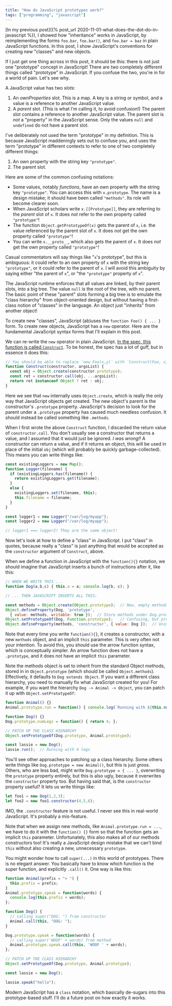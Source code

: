 ```yaml
---
title: "How do JavaScript prototypes work?"
tags: ["programming", "javascript"]
---
```


[In my previous post]({% post_url 2020-11-01-what-does-the-dot-do-in-javascript %}),
I showed how "inheritance" works in JavaScript,
by reimplementing the forms `foo.bar`, `foo.bar()`, and `foo.bar = baz`
in plain JavaScript functions.
In this post, I show JavaScript's conventions for creating new "classes" and new objects.

If I just get one thing across in this post, it should be this:
there is not just one "prototype" concept in JavaScript!
There are _two_ completely different things called "prototype" in JavaScript.
If you confuse the two, you're in for a world of pain.
Let's see why.

A JavaScript value has two _slots_:

1. An _ownProperties_ slot.
   This is a map.
   A key is a string or symbol,
   and a value is a reference to another JavaScript value.
2. A _parent_ slot.
   (This is what I'm calling it, to avoid confusion!)
   The parent slot contains a reference to another JavaScript value.
   The parent slot is _not_ a "property" in the JavaScript sense.
   Only the values `null` and `undefined` do not have a parent slot.

I've deliberately not used the term "prototype" in my definition.
This is because JavaScript maddeningly sets out to confuse you,
and uses the term "prototype" in different contexts
to refer to one of two completely different things:

1. An own property with the string key `"prototype"`.
1. The parent slot.

Here are some of the common  confusing notations:

* Some values, notably _functions_, have an own property with the string key `"prototype"`.
  You can access this with `x.prototype`.
  The name is a design mistake;
  it should have been called `"methods"`.
  Its role will become clearer soon.
* When JavaScript scholars write `x.[[Prototype]]`,
  they are referring to the _parent_ slot of `x`.
  It does _not_ refer to the own property called `"prototype"`!
* The function `Object.getPrototypeOf(x)`
  gets the parent of `x`,
  i.e. the value referenced by the parent slot of `x`.
  It does _not_ get the own property called `"prototype"`!
* You can write `x.__proto__`,
  which also gets the parent of `x`.
  It does _not_ get the own property called `"prototype"`!

Casual commentators will say things like "`x`'s prototype",
but this is ambiguous:
it could refer to an own property of `x` with the string key `"prototype"`,
or it could refer to the parent of `x`.
I will avoid this ambiguity by saying either
"the parent of `x`", or "the `"prototype"` property of `x`".

The JavaScript runtime enforces that 
all values are linked, by their parent slots, into a big tree.
The value `null` is the root of the tree, with no parent.
The basic point of these "parent" slots forming a big tree
is to emulate the "class hierarchy" from object-oriented design,
but without having a first-class notion of "classes" in the language.
An object just "inherits" from another object!

To create new "classes", JavaScript (ab)uses the `function Foo() { ... }` form.
To create new objects, JavaScript has a `new` operator.
Here are the fundamental JavaScript syntax forms that I'll explain in this post.

We can re-write the `new` operator in plain JavaScript.
[In the spec, this function is called `Construct`](https://www.ecma-international.org/ecma-262/10.0/index.html#sec-construct).
To be honest, the spec has a lot of guff, but in essence it does this:

```js
// You should be able to replace `new Foo(x,y)` with `Construct(Foo, x, y)`
function Construct(constructor, argsList) {
  const obj = Object.create(constructor.prototype);
  const ret = constructor.call(obj, ...argsList);
  return ret instanceof Object ? ret : obj;
}
```

Here we see that `new` internally uses `Object.create`,
which is really the only way that JavaScript objects get created.
The new object's parent is the constructor's `.prototype` property.
JavaScript's decision to look for the parent under a `.prototype` property has caused much needless confusion.
It should instead be called something like `.methods`.

When I first wrote the above `Construct` function,
I discarded the return value of `constructor.call`.
You don't usually see a constructor that returns a value,
and I assumed that it would just be ignored.
_I was wrong!!_
A constructor can return a value,
and if it returns an object,
this will be used in place of the initial `obj`
(which will probably be quickly garbage-collected).
This means you can write things like:

```js
const existingLoggers = new Map();
function Logger(filename) {
  if (existingLoggers.has(filename)) {
    return existingLoggers.get(filename);
  }
  else {
    existingLoggers.set(filename, this);
    this.filename = filename;
  }
}

const logger1 = new Logger("/var/log/myapp");
const logger2 = new Logger("/var/log/myapp");

// logger1 === logger2! They are the same object!
```

Now let's look at how to define a "class" in JavaScript.
I put "class" in quotes, because really a "class" is just 
anything that would be accepted as the `constructor` argument of `Construct`, above.

When we define a function in JavaScript with the `function(){}` notation,
we should imagine that JavaScript inserts a bunch of instructions after it,
like this:

```js
// WHEN WE WRITE THIS ...
function Dog(a,b,c) { this.a = a; console.log(b, c); }

// ... THEN JAVASCRIPT INSERTS ALL THIS:

const methods = Object.create(Object.prototype);  // New, empty methods for the user to fill out
Object.defineProperty(Dog, 'prototype', 
  { value: methods, writable: true });  // Store methods under Dog.prototype, for `new` to find
Object.setPrototypeOf(Dog, Function.prototype);   // Confusing, but provides things like Dog.apply(...)
Object.defineProperty(methods, 'constructor', { value: Dog });  // Unimportant; lets us do `new dog.constructor(4,5,6)`
```

Note that every time you write `function(){}`, 
it creates a constructor, with a new `methods` object, and an implicit `this` parameter.
This is very often not your intention.
To avoid this, you should use the arrow function syntax, which is conceptually simpler.
An arrow function does not have a `.prototype`,
and it does not have an implicit `this` parameter.

Note the methods object is set to inherit from the standard Object methods,
stored in in `Object.prototype` (which should be called `Object.methods`).
Effectively, it defaults to `Dog extends Object`.
If you want a different class hierarchy, 
you need to manually fix what JavaScript created for you!
For example, if you want the hierarchy `Dog -> Animal -> Object`,
you can patch it up with `Object.setPrototypeOf`:

```js
function Animal() {}
Animal.prototype.run = function() { console.log(`Running with ${this.numLegs()} legs`); };

function Dog() {}
Dog.prototype.numLegs = function() { return 4; };

// PATCH UP THE CLASS HIERARCHY
Object.setPrototypeOf(Dog.prototype, Animal.prototype);

const lassie = new Dog();
lassie.run();  // Running with 4 legs
```

You'll see other approaches to patching up a class hierarchy.
Some others write things like `Dog.prototype = new Animal()`,
but this is just _gross_.
Others, who are less bad, might write `Dog.prototype = { ... }`,
overwriting the `prototype` property entirely,
but this is also ugly,
because it overwrites the `constructor` property too.
But having said that, is the `constructor` property useful?
It lets us write things like: 

```js
let foo1 = new Dog(1,2,3); 
let foo2 = new foo1.constructor(4,5,6);
```

IMO, the `.constructor` feature is not useful.
I never see this in real-world JavaScript.
It's probably a mis-feature.

Note that when we assign new methods,
like `Animal.prototype.run = ...`,
we have to do it with the `function() {}` form
so that the function gets an implicit `this` parameter.
Unfortunately, this also makes all of our methods constructors too!
It's really a JavaScript design mistake
that we can't bind `this` without also creating a new, unnecessary `prototype`.

You might wonder how to call `super(...)` in this world of prototypes.
There is no elegant answer.
You basically have to know which function is the super function,
and explicitly `.call()` it.
One way is like this:

```js
function Animal(prefix = "> ") {
  this.prefix = prefix;
}
Animal.prototype.speak = function(words) {
  console.log(this.prefix + words); 
};

function Dog() {
  // calling super("DOG: ") from constructor
  Animal.call(this, "DOG: ");
}

Dog.prototype.speak = function(words) {
  // calling super('WOOF' + words) from method
  Animal.prototype.speak.call(this, 'WOOF ' + words);
};

// PATCH UP THE CLASS HIERARCHY
Object.setPrototypeOf(Dog.prototype, Animal.prototype);

const lassie = new Dog();

lassie.speak("hello");
```

Modern JavaScript has a `class` notation,
which basically de-sugars into this prototype-based stuff.
I'll do a future post on how exactly it works.